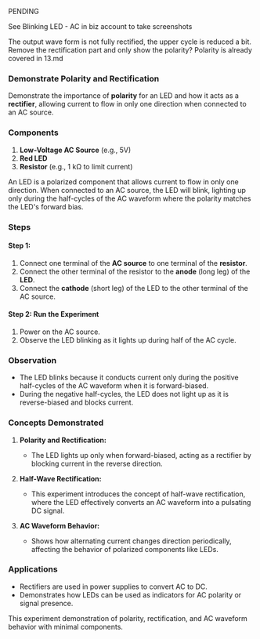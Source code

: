 PENDING

See Blinking LED - AC in biz account to take screenshots

The output wave form is not fully rectified, the upper cycle is reduced a bit. Remove the rectification part and only show the polarity? Polarity is already covered in 13.md

### **Demonstrate Polarity and Rectification**

Demonstrate the importance of **polarity** for an LED and how it acts as a **rectifier**, allowing current to flow in only one direction when connected to an AC source.

### **Components**

1. **Low-Voltage AC Source** (e.g., 5V)
2. **Red LED**
3. **Resistor** (e.g., 1 kΩ to limit current)

An LED is a polarized component that allows current to flow in only one direction. When connected to an AC source, the LED will blink, lighting up only during the half-cycles of the AC waveform where the polarity matches the LED's forward bias.

### **Steps**

#### Step 1:

1. Connect one terminal of the **AC source** to one terminal of the **resistor**.
2. Connect the other terminal of the resistor to the **anode** (long leg) of the **LED**.
3. Connect the **cathode** (short leg) of the LED to the other terminal of the AC source.

#### Step 2: Run the Experiment

1. Power on the AC source.
2. Observe the LED blinking as it lights up during half of the AC cycle.

### **Observation**

- The LED blinks because it conducts current only during the positive half-cycles of the AC waveform when it is forward-biased.
- During the negative half-cycles, the LED does not light up as it is reverse-biased and blocks current.

### **Concepts Demonstrated**

1. **Polarity and Rectification:**

   - The LED lights up only when forward-biased, acting as a rectifier by blocking current in the reverse direction.

2. **Half-Wave Rectification:**

   - This experiment introduces the concept of half-wave rectification, where the LED effectively converts an AC waveform into a pulsating DC signal.

3. **AC Waveform Behavior:**

   - Shows how alternating current changes direction periodically, affecting the behavior of polarized components like LEDs.

### **Applications**

- Rectifiers are used in power supplies to convert AC to DC.
- Demonstrates how LEDs can be used as indicators for AC polarity or signal presence.

This experiment demonstration of polarity, rectification, and AC waveform behavior with minimal components.
